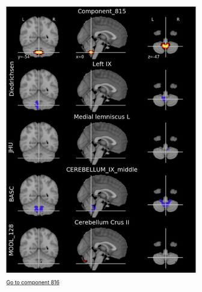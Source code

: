 


![815](preliminary/815.jpg "Component 815")

[Go to component 816](https://parietal-inria.github.io/MODL_atlas/1024/816 "Component 816")